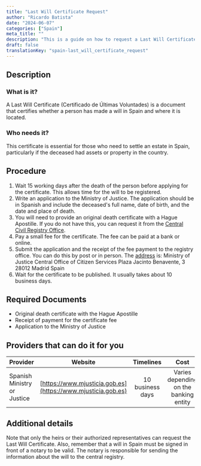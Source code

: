 ```yaml
---
title: "Last Will Certificate Request"
author: "Ricardo Batista"
date: "2024-06-07"
categories: ["Spain"]
meta_title: ""
description: "This is a guide on how to request a Last Will Certificate in Spain."
draft: false
translationKey: "spain-last_will_certificate_request"
---
```


## Description

### What is it?
A Last Will Certificate (Certificado de Últimas Voluntades) is a document that certifies whether a person has made a will in Spain and where it is located. 

### Who needs it?
This certificate is essential for those who need to settle an estate in Spain, particularly if the deceased had assets or property in the country.

## Procedure

1. Wait 15 working days after the death of the person before applying for the certificate. This allows time for the will to be registered.
2. Write an application to the Ministry of Justice. The application should be in Spanish and include the deceased's full name, date of birth, and the date and place of death.
3. You will need to provide an original death certificate with a Hague Apostille. If you do not have this, you can request it from the [Central Civil Registry Office](https://www.mpr.gob.es/Paginas/index.aspx).
4. Pay a small fee for the certificate. The fee can be paid at a bank or online.
5. Submit the application and the receipt of the fee payment to the registry office. You can do this by post or in person. The [address](https://www.mpr.gob.es/Paginas/index.aspx) is:
    Ministry of Justice
    Central Office of Citizen Services
    Plaza Jacinto Benavente, 3
    28012 Madrid
    Spain
6. Wait for the certificate to be published. It usually takes about 10 business days. 

## Required Documents

- Original death certificate with the Hague Apostille
- Receipt of payment for the certificate fee
- Application to the Ministry of Justice

## Providers that can do it for you

| Provider        |     Website     |     Timelines    |       Cost      |
| --------------- | --------------- |  :-------------: | :-------------: |
| Spanish Ministry  or Justice      |  [https://www.mjusticia.gob.es](https://www.mjusticia.gob.es)      |   10 business days   |        Varies depending on the banking entity       |

## Additional details

Note that only the heirs or their authorized representatives can request the Last Will Certificate. Also, remember that a will in Spain must be signed in front of a notary to be valid. The notary is responsible for sending the information about the will to the central registry.